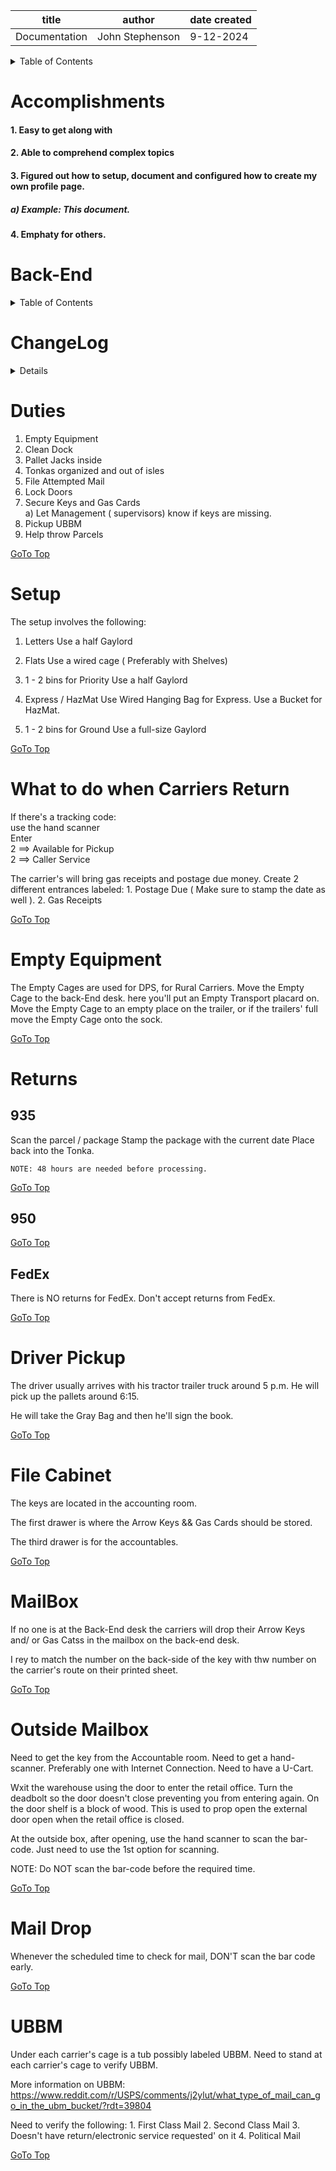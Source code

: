 | title | author | date created
| -------- | ------- | -------|
| Documentation | John Stephenson | 9-12-2024 |  

<details>  
<summary>Table of Contents</summary>  

1. [Accomplishments](#accomplishments) <br>
</details>  
<h1>Accomplishments</h1> 
    <h4>1. Easy to get along with</h4>  
    <h4>2. Able to comprehend complex topics</h4>  
    <h4>3. Figured out how to setup, document and configured how to create my own profile page.
        <h5>a) Example: This document.  
    <h4>4. Emphaty for others.
    
    





# Back-End  

<details>
<summary>Table of Contents</summary>  

1. [ChangeLog](#changelog) <br>
2. [Duties](#duties) <br>
3. [Setup](#setup) <br>
4. [Carriers](#carriers) <br>
4.a. [935](#935) <br>
4.b. [950](#950) <br>
4.c. [FedEx](#fedex) <br>
5. [Empty Equipment](#emptyequipment) <br>
6. [Returns](#returns) <br>
5. [Driver Pickup](#driverpickup) <br>
6. [File Cabinet](#filecabinet) <br>
7. [MailBox](#mailbox) <br>
8. [Outside Mailbox](#outsidemailbox) <br>
9. [Mail Drop](#maildrop) <br>
10. [UBBM](#ubbm)

</details>

# ChangeLog <a name="changelog"></a>
<details>

| Date | Owner | Reason for Change |
| --- | --- | --- |
| 02/10/2025 | STL John S | Initial Commit |
</details>

# Duties <a name="duties"></a>
  1. Empty Equipment
  2. Clean Dock
  3. Pallet Jacks inside
  4. Tonkas organized and out of isles
  5. File Attempted Mail
  6. Lock Doors
  7. Secure Keys and Gas Cards <br>
    a) Let Management ( supervisors) know if keys are missing.
  8. Pickup UBBM
  9. Help throw Parcels

  [GoTo Top](#back-end)

# Setup <a name="setup"></a>

The setup involves the following:
1) Letters
    Use a half Gaylord
2) Flats
    Use a wired cage ( Preferably with Shelves)
3) 1 - 2 bins for Priority
    Use a half Gaylord

1) Express / HazMat
    Use Wired Hanging Bag for Express.
    Use a Bucket for HazMat.
2) 1 - 2  bins for Ground
    Use a full-size Gaylord

  [GoTo Top](#back-end)

# What to do when Carriers Return <a name="carriers"></a>
If there's a tracking code: <br>
  use the hand scanner <br>
  Enter <br>
  2 ==> Available for Pickup <br>
  2 ==> Caller Service <br>

The carrier's will bring gas receipts and postage due money.
  Create 2 different entrances labeled:
    1. Postage Due ( Make sure to stamp the date as well ).
    2. Gas Receipts 

  [GoTo Top](#back-end)

# Empty Equipment <a name="emptyequipment"></a>
  The Empty Cages are used for DPS, for Rural Carriers.
    Move the Empty Cage to the back-End desk.  here you'll put an Empty Transport placard on.
    Move the Empty Cage to an empty place on the trailer, or if the trailers' full move the Empty Cage onto the sock.

  [GoTo Top](#back-end)

# Returns <a name="returns"></a>
## 935 <a name="935"></a>
   Scan the parcel / package
    Stamp the package with the current date
    Place back into the Tonka.

    NOTE: 48 hours are needed before processing.

  [GoTo Top](#back-end)

##  950 <a name="950"></a>

  [GoTo Top](#back-end)

## FedEx <a name="fedex"></a>
  There is NO returns for FedEx.
  Don't accept returns from FedEx.

  [GoTo Top](#back-end)

# Driver Pickup <a name="driverpickup"></a>
  The driver usually arrives with his tractor trailer truck around 5 p.m.  He will pick up the pallets around 6:15.

  He will take the Gray Bag and then he'll sign the book.

  [GoTo Top](#back-end)

# File Cabinet <a name="filecabinet"></a>
The keys are located in the accounting room.

The first drawer is where the Arrow Keys && Gas Cards should be stored.

The third drawer is for the accountables.

  [GoTo Top](#back-end)

# MailBox <a name="mailbox"></a>
  If no one is at the Back-End desk the carriers will drop their Arrow Keys and/ or Gas Catss in the mailbox on the back-end desk.

  I rey to match the number on the back-side of the key with thw number on the carrier's route on their printed sheet.

  [GoTo Top](#back-end)

# Outside Mailbox <a name="outsidemailbox"></a>
  Need to get the key from the Accountable room.
  Need to get a hand-scanner.  Preferably one with Internet Connection.
  Need to have a U-Cart.

  Wxit the warehouse using the door to enter the retail office.
  Turn the deadbolt so the door doesn't close preventing you from entering again.
  On the door shelf is a block of wood.  This is used to prop open the external door open when the retail office is closed.

  At the outside box, after opening, use the hand scanner to scan the bar-code.
    Just need to use the 1st option for scanning.

NOTE: Do NOT scan the bar-code before the required time.

  [GoTo Top](#back-end)

# Mail Drop <a name="maildrop"></a>
  Whenever the scheduled time to check for mail, DON'T scan the bar code early.

  [GoTo Top](#back-end)

# UBBM <a name="ubbm"></a>
  Under each carrier's cage is a tub possibly labeled UBBM.
  Need to stand at each carrier's cage to verify UBBM.

More information on UBBM:
  https://www.reddit.com/r/USPS/comments/j2ylut/what_type_of_mail_can_go_in_the_ubm_bucket/?rdt=39804

  Need to verify the following:
    1. First Class Mail
    2. Second Class Mail
    3. Doesn't have return/electronic service requested' on it
    4. Political Mail

  [GoTo Top](#back-end)
